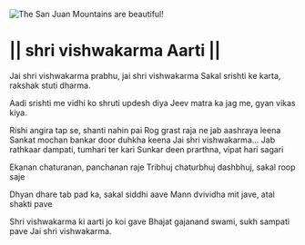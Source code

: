 ![The San Juan Mountains are beautiful!](lib/images/img.png "San Juan Mountains")

# || shri vishwakarma Aarti ||

Jai shri vishwakarma prabhu, jai shri vishwakarma
Sakal srishti ke karta, rakshak stuti dharma.

Aadi srishti me vidhi ko shruti updesh diya
Jeev matra ka jag me, gyan vikas kiya.

Rishi angira tap se, shanti nahin pai
Rog grast raja ne jab aashraya leena
Sankat mochan bankar door duhkha keena
Jai shri vishwakarma...
Jab rathkaar dampati, tumhari ter kari
Sunkar deen prarthna, vipat hari sagari

Ekanan chaturanan, panchanan raje
Tribhuj chaturbhuj dashbhuj, sakal roop saje

Dhyan dhare tab pad ka, sakal siddhi aave
Mann dvividha mit jave, atal shakti pave

Shri vishwakarma ki aarti jo koi gave
Bhajat gajanand swami, sukh sampati pave
Jai shri vishwakarma.